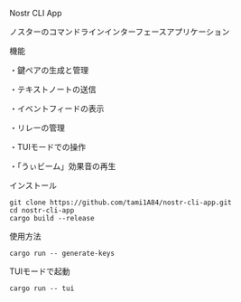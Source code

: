 Nostr CLI App

ノスターのコマンドラインインターフェースアプリケーション

機能

・鍵ペアの生成と管理

・テキストノートの送信

・イベントフィードの表示

・リレーの管理

・TUIモードでの操作

・「うぃビーム」効果音の再生


インストール

    git clone https://github.com/tami1A84/nostr-cli-app.git
    cd nostr-cli-app
    cargo build --release
    
使用方法

    cargo run -- generate-keys
    
TUIモードで起動

    cargo run -- tui


